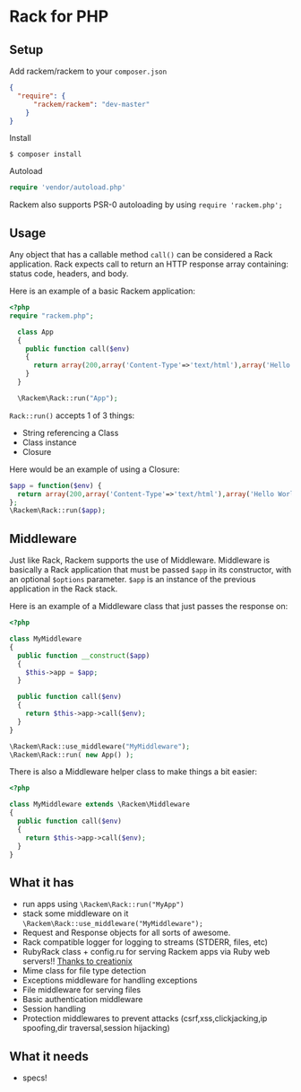 # Rack for PHP

## Setup

Add rackem/rackem to your `composer.json`

```json
{
  "require": {
	  "rackem/rackem": "dev-master"
	}
}
```

Install

```shell
$ composer install
```

Autoload

```php
require 'vendor/autoload.php'
```

Rackem also supports PSR-0 autoloading by using `require 'rackem.php';`

## Usage

Any object that has a callable method `call()` can be considered a Rack application. Rack expects call to return an HTTP response array containing: status code, headers, and body.

Here is an example of a basic Rackem application:

```php
<?php
require "rackem.php";

  class App
  {
	public function call($env)
	{
	  return array(200,array('Content-Type'=>'text/html'),array('Hello World!'));
	}
  }

  \Rackem\Rack::run("App");
```

`Rack::run()` accepts 1 of 3 things:

 - String referencing a Class
 - Class instance
 - Closure

Here would be an example of using a Closure:

```php
$app = function($env) {
  return array(200,array('Content-Type'=>'text/html'),array('Hello World!'));
};
\Rackem\Rack::run($app);
```

## Middleware

Just like Rack, Rackem supports the use of Middleware. Middleware is basically a Rack application that must be passed `$app` in its constructor, with an optional `$options` parameter. `$app` is an instance of the previous application in the Rack stack.

Here is an example of a Middleware class that just passes the response on:

```php
<?php

class MyMiddleware
{
  public function __construct($app)
  {
	$this->app = $app;
  }

  public function call($env)
  {
	return $this->app->call($env);
  }
}

\Rackem\Rack::use_middleware("MyMiddleware");
\Rackem\Rack::run( new App() );
```

There is also a Middleware helper class to make things a bit easier:

```php
<?php

class MyMiddleware extends \Rackem\Middleware
{
  public function call($env)
  {
	return $this->app->call($env);
  }
}
```

## What it has

 - run apps using `\Rackem\Rack::run("MyApp")`
 - stack some middleware on it `\Rackem\Rack::use_middleware("MyMiddleware");`
 - Request and Response objects for all sorts of awesome.
 - Rack compatible logger for logging to streams (STDERR, files, etc)
 - RubyRack class + config.ru for serving Rackem apps via Ruby web servers!! [Thanks to creationix](https://github.com/creationix/rack-php)
 - Mime class for file type detection
 - Exceptions middleware for handling exceptions
 - File middleware for serving files
 - Basic authentication middleware
 - Session handling
 - Protection middlewares to prevent attacks (csrf,xss,clickjacking,ip spoofing,dir traversal,session hijacking)

## What it needs

 - specs!
